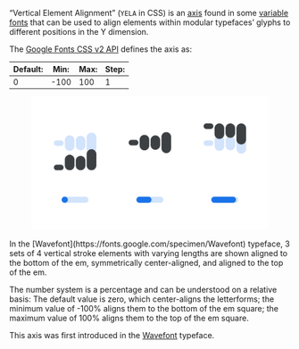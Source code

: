 
“Vertical Element Alignment” (`YELA` in CSS) is an [axis](/glossary/axis_in_variable_fonts) found in some [variable fonts](/glossary/variable_fonts) that can be used to align elements within modular typefaces’ glyphs to different positions in the Y dimension.

The [Google Fonts CSS v2 API](https://developers.google.com/fonts/docs/css2) defines the axis as:

| Default: | Min: | Max: | Step: |
| --- | --- | --- | --- |
| 0 | -100 | 100 | 1 |

<figure>

![An image showing two type specimens, each with an axis slider underneath. The specimen on the left shows the effects of the axis’ lowest value. The specimen on the right shows the effects of the axis’ highest value.](images/thumbnail.svg)

</figure>

<figcaption>In the [Wavefont](https://fonts.google.com/specimen/Wavefont) typeface, 3 sets of 4 vertical stroke elements with varying lengths are shown aligned to the bottom of the em, symmetrically center-aligned, and aligned to the top of the em.</figcaption>

The number system is a percentage and can be understood on a relative basis: The default value is zero, which center-aligns the letterforms; the minimum value of -100% aligns them to the bottom of the em square; the maximum value of 100% aligns them to the top of the em square. 

This axis was first introduced in the [Wavefont](https://fonts.google.com/specimen/Wavefont) typeface.